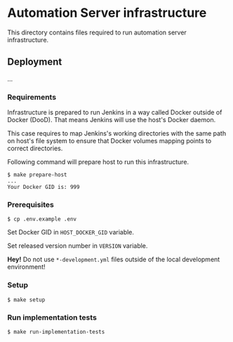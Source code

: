 # Automation Server infrastructure

This directory contains files required to run
automation server infrastructure.

## Deployment

...

### Requirements

Infrastructure is prepared to run Jenkins in a way called
Docker outside of Docker (DooD). That means Jenkins will
use the host's Docker daemon.

This case requires to map Jenkins's working directories
with the same path on host's file system to ensure that
Docker volumes mapping points to correct directories.

Following command will prepare host to run this infrastructure.

```
$ make prepare-host
...
Your Docker GID is: 999
```

### Prerequisites

```
$ cp .env.example .env
```

Set Docker GID in `HOST_DOCKER_GID` variable.

Set released version number in `VERSION` variable.

**Hey!** Do not use `*-development.yml` files outside of the local development environment!

### Setup

```
$ make setup
```

### Run implementation tests

```
$ make run-implementation-tests
```
